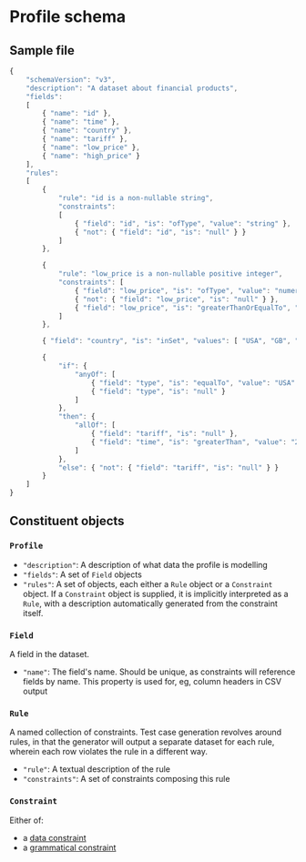 # Profile schema

## Sample file
```javascript
{
	"schemaVersion": "v3",
	"description": "A dataset about financial products",
	"fields":
	[
		{ "name": "id" },
		{ "name": "time" },
		{ "name": "country" },
		{ "name": "tariff" },
		{ "name": "low_price" },
		{ "name": "high_price" }
	],
	"rules":
	[
		{
			"rule": "id is a non-nullable string",
			"constraints":
			[
				{ "field": "id", "is": "ofType", "value": "string" },
				{ "not": { "field": "id", "is": "null" } }
			]
		},

		{
			"rule": "low_price is a non-nullable positive integer",
			"constraints": [
				{ "field": "low_price", "is": "ofType", "value": "numeric" },
				{ "not": { "field": "low_price", "is": "null" } },
				{ "field": "low_price", "is": "greaterThanOrEqualTo", "value": 0 }
			]
		},

		{ "field": "country", "is": "inSet", "values": [ "USA", "GB", "FRANCE" ] },

		{
			"if": {
				"anyOf": [
					{ "field": "type", "is": "equalTo", "value": "USA" },
					{ "field": "type", "is": "null" }
				]
			},
			"then": {
				"allOf": [
					{ "field": "tariff", "is": "null" },
					{ "field": "time", "is": "greaterThan", "value": "2014-01-01" }
				]
			},
			"else": { "not": { "field": "tariff", "is": "null" } }
		}
	]
}
```

## Constituent objects

### `Profile`
* `"description"`: A description of what data the profile is modelling
* `"fields"`: A set of `Field` objects
* `"rules"`: A set of objects, each either a `Rule` object or a `Constraint` object. If a `Constraint` object is supplied, it is implicitly interpreted as a `Rule`, with a description automatically generated from the constraint itself.

### `Field`

A field in the dataset.

* `"name"`: The field's name. Should be unique, as constraints will reference fields by name. This property is used for, eg, column headers in CSV output

### `Rule`
A named collection of constraints. Test case generation revolves around rules, in that the generator will output a separate dataset for each rule, wherein each row violates the rule in a different way.

* `"rule"`: A textual description of the rule
* `"constraints"`: A set of constraints composing this rule

### `Constraint`

Either of:

- a [data constraint](DataConstraints.md)
- a [grammatical constraint](ConstraintGrammar.md)
